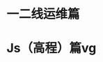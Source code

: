 # 一二线运维篇












# Js（高程）篇vg
[1]:https://github.com/RaguelFoReveR/Tech-Bolg/issues/4 "JavaScript学习笔记（第三章)"
   
